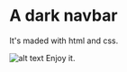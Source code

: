 # A dark navbar

It's maded with html and css.


![alt text](https://github.com/freddysae0/navbar/blob/main/assets/nav1.png)
Enjoy it.
